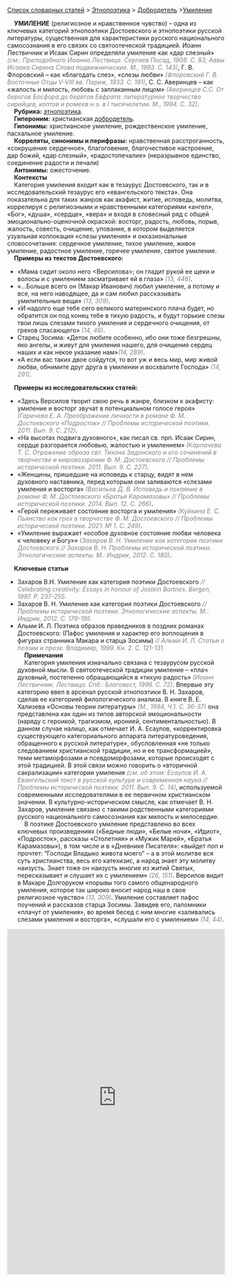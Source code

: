 <style>
st { color: Gray;
  font-style: italic;}
</style>

[Список словарных статей](https://thesaurus-dostoevsky.github.io/Thesaurus/) > [Этнопоэтика](ethnopoe.md) > [Добродетель](добродетель.md) >[Умиление](умиление.md) 

&nbsp;&nbsp;&nbsp;&nbsp;**УМИЛЕНИЕ** (религиозное и нравственное чувство) – одна из  ключевых категорий этнопоэтики Достоевского и этнопоэтики русской литературы, существенная для характеристики русского национального самосознания в его связях со святоотеческой традицией. Иоанн Лествичник и Исаак Сирин определяли умиление как «дар слезный» <st>(см.: Преподобного Иоанна Лествица. Сергиев Посад, 1908. С. 83; Аввы Исаака Сирина Слова подвижнические. М., 1993. С. 143)</st>, Г. В. Флоровский – как «благодать слез», «слезы любви» <st>(Флоровский Г. В. Восточные Отцы V-VIII вв. Париж, 1933. С. 191)</st>, С. С. Аверинцев – как «жалость и милость, любовь с заплаканным лицом» <st>(Аверинцев С.С. От берегов Босфора до берегов Евфрата: литературное творчество сирийцев, коптов и ромеев н.э. в I тысячелетии. М., 1994. С. 32)</st>.  
&nbsp;&nbsp;&nbsp;&nbsp;**Рубрика:** [этнопоэтика](ethnopoe.md).  
&nbsp;&nbsp;&nbsp;&nbsp;**Гипероним:** христианская [добродетель](добродетель.md).  
&nbsp;&nbsp;&nbsp;&nbsp;**Гипонимы:** христианское умиление, рождественское умиление, пасхальное умиление.  
&nbsp;&nbsp;&nbsp;&nbsp;**Корреляты, синонимы и перифразы:** нравственная расстроганность, «сокрушение сердечное», благоговение, благочестивое настроение, дар божий,  «дар слезный», «радостопечалие» (неразрывное единство, соединение радости и печали)  
&nbsp;&nbsp;&nbsp;&nbsp;**Антонимы:** ожесточение.  
&nbsp;&nbsp;&nbsp;&nbsp;**Контексты**  
&nbsp;&nbsp;&nbsp;&nbsp;Категория умиления входит как в  тезаурус Достоевского, так и в исследовательский тезаурус его «евангельского текста». Она показательна для таких жанров как акафист, житие, исповедь, молитва, коррелируя с религиозными и нравственными категориями «ангел», «Бог», «душа», «сердце», «вера» и входя в словесный ряд с общей эмоционально-оценочной окраской: восторг, радость, любовь, порыв, жалость, совесть, очищение, упование, в котором выделяется узуальная коллокация «слезы умиления» и окказиональные словосочетания: сердечное умиление, тихое умиление, живое умиление,  радостное умиление, горячее умиление, святое умиление.  
&nbsp;&nbsp;&nbsp;&nbsp;**Примеры из текстов Достоевского:**  
* «Мама сидит около него <Версилова>; он гладит рукой ее щеки и волосы и с умилением засматривает ей в глаза» <st>(13, 446)</st>.
* «…Больше всего он (Макар Иванович) любил умиление, а потому и все, на него наводящее, да и сам любил рассказывать  умилительные вещи» <st>(13, 309)</st>.
* «И надолго еще тебе сего великого материнского плача будет, но обратится он под конец тебе в тихую радость, и будут горькие слезы твои лишь слезами тихого умиления и  сердечного очищения, от грехов спасающего» <st>(14, 46)</st>.
* Старец Зосима: «Деток любите особенно, ибо они тоже безгрешны, яко ангелы, и живут для умиления нашего, для очищения сердец наших и как некое указание нам»<st>(14, 289)</st>.
* «А если вас таких двое сойдутся, то вот уж и весь мир, мир живой любви, обнимите друг друга в умилении и восхвалите Господа» <st>(14, 291)</st>.
  
&nbsp;&nbsp;&nbsp;&nbsp;**Примеры из исследовательских статей:**  
* «Здесь Версилов творит свою речь в жанре, близком к акафисту: умиление и восторг звучат в потенциальном голосе героя» <st>(Гаричева Е. А. Преображение личности в романе Ф. М. Достоевского «Подросток» // Проблемы исторической поэтики. 2011. Вып.  9. С. 212)</st>.
* «На высотах подвига духовного», как писал св. прп. Исаак Сирин, сердце разгорается любовью, жалостью и умилением» <st>(Карпачева Т. С. Отражение образа свт. Тихона Задонского и его сочинений в творчестве и мировоззрении Ф. М. Достоевского // Проблемы исторической поэтики. 2011. Вып.  9. С. 227)</st>.
* «Женщины, пришедшие на исповедь к старцу, видят в нем духовного наставника, перед которым они заливаются «слезами умиления и восторга» <st>(Васильев Д. В. Исповедь и покаяние в романе Ф. М. Достоевского «Братья Карамазовы» // Проблемы исторической поэтики. 2014. Вып.  12. С. 266)</st>.
* «Герой переживает состояние восторга и умиления» <st>(Куйкина Е. С. Пьянство как грех в творчестве Ф. М. Достоевского // Проблемы исторической поэтики. 2021. № 1. С. 249)</st>.
* «Умиление выражает  «особое духовное состояние любви человека к человеку и Богу»» <st>(Захаров В. Н. Умиление как категория поэтики Достоевского // Захаров В. Н. Проблемы исторической поэтики. Этнологические аспекты. М.: Индрик, 2012. С. 180)</st>.
  
&nbsp;&nbsp;&nbsp;&nbsp;**Ключевые статьи**  
* Захаров В.Н. Умиление как категория поэтики Достоевского <st>// Celebrating creativity: Essays in honour of Jostein Bortnes. Bergen, 1997. P. 237-255.</st>
* Захаров В. Н. Умиление как категория поэтики Достоевского <st>// Проблемы исторической поэтики. Этнологические аспекты. М.: Индрик, 2012. С. 179-195.</st>
* Альми И. Л. Поэтика образов праведников в поздних романах Достоевского: (Пафос умиления и характер его воплощения в фигурах странника Макара и старца Зосимы) <st>// Альми И. Л. Статьи о поэзии и прозе. Владимир, 1999. Кн. 2. С. 121-131.</st>  <br>
&nbsp;&nbsp;&nbsp;&nbsp;**Примечания**  
&nbsp;&nbsp;&nbsp;&nbsp;Категория умиления изначально связана с тезаурусом русской духовной мысли. В святоотеческой традиции  умиление – «плач духовный, постепенно обращающийся в «тихую радость» <st>(Иоанн Лествичник. Лествица. Спб.: Благовест, 1996. С. 72)</st>. Впервые эту категорию ввел в арсенал русской этнопоэтики В. Н. Захаров, сделав ее категорией филологического анализа. В книге В. Е. Хализева «Основы теории литературы» <st>(М., 1994, Ч.1. С. 36-37)</st> она представлена как один из типов авторской эмоциональности (наряду с героикой, трагизмом, иронией, сентиментальностью). В данном случае налицо, как отмечает И. А. Есаулов, «корректировка существующего категориального аппарата литературоведения, обращенного к русской литературе», обусловленная «не только следованием христианской традиции, но и ее трансформацией», теми метаморфозами и псевдоморфозами, которые происходят с этой традицией. В этой связи можно говорить о «вторичной сакрализации» категории умиления <st>(см. об этом: Есаулов И. А. Евангельский текст в русской культуре и современная наука // Проблемы исторической поэтики. 2011. Вып.  9. С. 14)</st>, используемой современными исследователями в ее  первичном христианском значении. В культурно-историческом смысле, как отмечает В. Н. Захаров, умиление связано с такими родственными категориями русского национального самосознания как милость и милосердие.  
&nbsp;&nbsp;&nbsp;&nbsp;В поэтике Достоевского умиление представлено во всех ключевых произведениях («Бедные люди», «Белые ночи», «Идиот», «Подросток», рассказы «Столетняя» и «Мужик Марей», «Братья Карамазовы»), в том числе и в «Дневнике Писателя»: «выйдет поп и прочтет: “Господи Владыко живота моего” – а в этой молитве вся суть христианства, весь его катехизис, а народ знает эту молитву наизусть. Знает тоже он наизусть многие из житий Святых, пересказывает и слушает их с умилением» <st>(26, 151)</st>. Версилов видит в Макаре Долгоруком «порывы того самого общенародного умиления, которое так широко вносит народ наш в свое религиозное чувство» <st>(13, 309)</st>. Умиление составляет пафос поучений и рассказов старца Зосимы. Завидев его, паломники «плачут от умиления», во время бесед с ним многие «заливались слезами умиления и восторга», «слушали его с умилением» <st>(14, 44)</st>. 


<iframe src="https://thesaurus-dostoevsky.github.io/nk/умиление.html" style="border:0px;width:100%;height:800px" allowfullscreen="true" webkitallowfullscreen="true" mozallowfullscreen="true">
